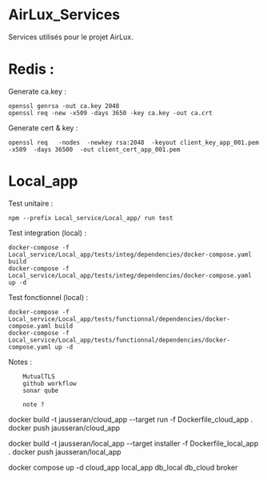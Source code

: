 # AirLux_Services
 Services utilisés pour le projet AirLux.

# Redis :

Generate ca.key :

```
openssl genrsa -out ca.key 2048 
openssl req -new -x509 -days 3650 -key ca.key -out ca.crt
```

Generate cert & key :
```
openssl req   -nodes  -newkey rsa:2048  -keyout client_key_app_001.pem  -x509  -days 36500  -out client_cert_app_001.pem
```

# Local_app


Test unitaire :
```
npm --prefix Local_service/Local_app/ run test
```
Test integration (local) :
```
docker-compose -f Local_service/Local_app/tests/integ/dependencies/docker-compose.yaml build
docker-compose -f Local_service/Local_app/tests/integ/dependencies/docker-compose.yaml up -d
```
        
Test fonctionnel (local) :
```
docker-compose -f Local_service/Local_app/tests/functionnal/dependencies/docker-compose.yaml build
docker-compose -f Local_service/Local_app/tests/functionnal/dependencies/docker-compose.yaml up -d
```



Notes :


        MutualTLS
        github workflow
        sonar qube

        note ?

docker build -t jausseran/cloud_app --target run -f Dockerfile_cloud_app .
docker push jausseran/cloud_app

docker build -t jausseran/local_app --target installer -f Dockerfile_local_app .
docker push jausseran/local_app

docker compose up -d cloud_app local_app db_local db_cloud broker